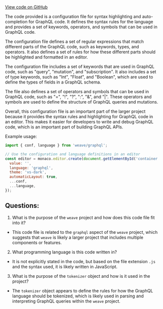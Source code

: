 [View code on GitHub](https://github.com/wandb/weave/weave/frontend/assets/graphql.b91e00d5.js)

The code provided is a configuration file for syntax highlighting and auto-completion for GraphQL code. It defines the syntax rules for the language and provides a set of keywords, operators, and symbols that can be used in GraphQL code. 

The configuration file defines a set of regular expressions that match different parts of the GraphQL code, such as keywords, types, and operators. It also defines a set of rules for how these different parts should be highlighted and formatted in an editor. 

The configuration file includes a set of keywords that are used in GraphQL code, such as "query", "mutation", and "subscription". It also includes a set of type keywords, such as "Int", "Float", and "Boolean", which are used to define the types of fields in a GraphQL schema. 

The file also defines a set of operators and symbols that can be used in GraphQL code, such as "=", "!", "?", ":", "&", and "|". These operators and symbols are used to define the structure of GraphQL queries and mutations. 

Overall, this configuration file is an important part of the larger project because it provides the syntax rules and highlighting for GraphQL code in an editor. This makes it easier for developers to write and debug GraphQL code, which is an important part of building GraphQL APIs. 

Example usage:

```javascript
import { conf, language } from 'weave/graphql';

// Use the configuration and language definitions in an editor
const editor = monaco.editor.create(document.getElementById('container'), {
  value: '',
  language: 'graphql',
  theme: 'vs-dark',
  automaticLayout: true,
  ...conf,
  ...language,
});
```
## Questions: 
 1. What is the purpose of the `weave` project and how does this code file fit into it?
- This code file is related to the `graphql` aspect of the `weave` project, which suggests that `weave` is likely a larger project that includes multiple components or features.
2. What programming language is this code written in?
- It is not explicitly stated in the code, but based on the file extension `.js` and the syntax used, it is likely written in JavaScript.
3. What is the purpose of the `tokenizer` object and how is it used in the project?
- The `tokenizer` object appears to define the rules for how the GraphQL language should be tokenized, which is likely used in parsing and interpreting GraphQL queries within the `weave` project.